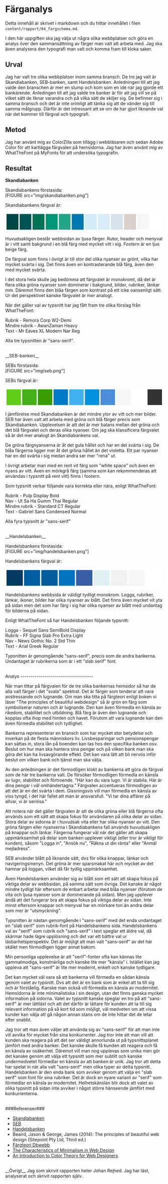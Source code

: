 ---
---
Färganalys
=========================

Detta innehåll är skrivet i markdown och du hittar innehållet i filen `content/rapport/04_fargschema.md`.

I den här uppgiften ska jag välja ut några olika webbplatser och göra en analys över den sammansättning av färger man valt att arbeta med. Jag ska även analysera den typografi man valt och komma fram till kloka saker.

Urval
-------------------------

Jag har valt tre olika webbplatser inom samma bransch. De tre jag valt är Skandiabanken, SEB-banken, samt Handelsbanken. Anledningen till att jag valde den branschen är mer en slump och kom som en idé när jag gjorde ett bankärende. Anledingen till att jag valde tre banker är för att jag vill se på vilket sätt de liknar varandra och på vilka sätt de skiljer sig. De befinner sig i samma bransch och det är inte orimligt att tänka sig att de vänder sig till samma målgrupp. Därför är det intressant att se om de har gjort liknande val när det kommer till färgval och typografi.

Metod
--------------------------

Jag har använt mig av ColorZilla som tillägg i webbläsaren och sedan Adobe Color för att kartlägga färgvalen på hemsidorna. Jag har även använt mig av WhatTheFont på MyFonts för att undersöka typografin.

Resultat
--------------------------
__Skandiabanken__

Skandiabankens förstasida:  
[FIGURE src="img/skandiabanken.png"]  

Skandiabankens färgval är:

<table style="border-spacing: 4px; border-collapse: separate">
<tr>
<td style="height: 50px; width: 50px; background-color: #004646">
<td style="height: 50px; width: 50px; background-color: #015456">
<td style="height: 50px; width: 50px; background-color: #007354">
<td style="height: 50px; width: 50px; background-color: #009776">
<td style="height: 50px; width: 50px; background-color: #23A588">
<td style="height: 50px; width: 50px; background-color: #0079B2">
<td style="height: 50px; width: 50px; background-color: #D4EBF9">
<td style="height: 50px; width: 50px; background-color: #D7ECF8">
<td style="height: 50px; width: 50px; background-color: #D6E3EB">
<td style="height: 50px; width: 50px; background-color: #D8D1CA">
<td style="height: 50px; width: 50px; background-color: #F5F5F5">
<td style="height: 50px; width: 50px; background-color: #FFFFFF">
</tr>
</table>

Huvudsakligen består webbsidan av ljusa färger. Rutor, header och menyval är i vitt samt bakgrund i en blå färg med mycket vitt i sig. Footern är en ljus beige färg.

De färgval som finns i övrigt är till stor del olika nyanser av grönt, vilka har mycket svärta i sig. Det finns även en kontrasterande blå färg, även den med mycket svärta.

I det stora hela skulle jag bedömma att färgvalet är monokromt, då det är flera olika gröna nyanser som dominerar i bakgrund, bilder, rubriker, länkar mm. Däremot finns den blåa färgen som kontrast på ett icke oansenligt sätt. Ur det perspektivet kanske färgvalet är mer analogt.

När det gäller val av typsnitt har jag fått fram tre olika förslag från WhatTheFont:

Rubrik - Remora Corp W2-Demi  
Mindre rubrik - AwanZaman Heavy  
Text - Mr Eaves XL Modern Nar Reg

Alla tre typsnitten är "sans-serif".  

<br>
__SEB-banken__

SEBs förstasida:  
[FIGURE src="img/seb.png"]  

SEBs färgval är:

<table style="border-spacing: 4px; border-collapse: separate">
<tr>
<td style="height: 50px; width: 50px; background-color: #60CD18">
<td style="height: 50px; width: 50px; background-color: #45B018">
<td style="height: 50px; width: 50px; background-color: #379D00">
<td style="height: 50px; width: 50px; background-color: #007AC7">
<td style="height: 50px; width: 50px; background-color: #41B0EE">
<td style="height: 50px; width: 50px; background-color: #0092E1">
<td style="height: 50px; width: 50px; background-color: #4C8CD8">
<td style="height: 50px; width: 50px; background-color: #F6F6F6">
<td style="height: 50px; width: 50px; background-color: #FFFFFF">
<td style="height: 50px; width: 50px; background-color: #333333">
</tr>
</table>

I jämförelse med Skandiabanken är det mindre ytor av vitt och mer bilder. SEB har även valt att arbeta med gröna och blå färger precis som Skandiabanken. Upplevelsen är att det är mer balans mellan det gröna och det blå färgvalet och deras olika nyanser. Om jag ska klassificera färgvalet så är det mer analogt än Skandiabankens val.

De gröna färgnyanserna är åt det gula hållet och har en del svärta i sig. De blåa färgerna ligger mer åt det gröna hållet än det violetta. Ett par nyanser har en del svärta i sig medan andra ser mer "rena" ut.

I övrigt arbetar man med en rent vit färg som "white space" och även en nyans av vitt. Även en mörkgrå färg (samma som kan rekommenderas att användas i typsnitt på rent vitt) finns i footern.

Som typsnitt verkar följande vara korrekta eller nära, enligt WhatTheFont:

Rubrik - Pulp Display Bold  
Nav - Ut Sa Ha Gumm Thai Regular  
Mindre rubrik - Standard CT Regular  
Text - Gabriel Sans Condensed Normal  

Alla fyra typsnitt är "sans-serif"

<br>
__Handelsbanken__

Handelsbankens förstasida:  
[FIGURE src="img/handelsbanken.png"]  

Handelsbankens färgval är:

<table style="border-spacing: 4px; border-collapse: separate">
<tr>
<td style="height: 50px; width: 50px; background-color: #043B62">
<td style="height: 50px; width: 50px; background-color: #005FA0">
<td style="height: 50px; width: 50px; background-color: #005C9B">
<td style="height: 50px; width: 50px; background-color: #0074BE">
<td style="height: 50px; width: 50px; background-color: #375FA5">
<td style="height: 50px; width: 50px; background-color: #E1F0F5">
<td style="height: 50px; width: 50px; background-color: #F1F1F1">
<td style="height: 50px; width: 50px; background-color: #F6F6F6">
<td style="height: 50px; width: 50px; background-color: #FFFFFF">
</tr>
</table>

Handelsbankens webbsida är väldigt tydligt monokrom. Logga, rubriker, länkar, ikoner, bilder har olika nyanser av blått. Det finns även mycket vit yta på sidan men det som har färg i sig har olika nyanser av blått med undantag för bilderna på sidan.

Enligt WhatTheFont så har Handelsbanken följande typsnitt:

Logga - Sequel Sans SemiBold Display  
Rubrik - FF Signa Slab Pro Extra Light  
Nav - News Gothic No. 2 Std Thin  
Text - Arial Greek Regular  

Typsnitten är genomgående "sans-serif", precis som de andra bankerna. Undantaget är rubrikerna som är i ett "slab serif" font.


<br>
Analys
------------------------------------

När man tittar på färgvalen för de tre olika bankernas hemsidor så har de alla valt färger i det "svala" spektrat. Det är färger som tenderar att vara avstressande och lugnande. Om man ska titta på färgteori enligt boken vi läser "The principles of beautiful webdesign" så är grön en färg som symboliserar naturen och är lugnande. Den kan även förmedla en känsla av rikedom, stabilitet och utbildning. Blå färg är även den lugnande och kopplas ofta ihop med himlen och havet. Förutom att vara lugnande kan den även förmedla stabilitet och tydlighet.

Bankerna representerar en bransch som har mycket stor betydelse och inverkan på de flesta människors liv. Livsbesparingar och pensionspengar kan sättas in, stora lån på boenden kan tas hos den specifika banken osv. Beslut om hur man ska hantera sina pengar och på vilken bank man ska göra det kan ha livsavgörande effekt. Det kan vara lätt att bli nervös inför beslut om vilken bank och tjänst man ska välja.

Av den anledningen är det förmodligen klokt av bankerna att göra de färgval som de här tre bankerna valt. De försöker förmodligen förmedla en känsla av lugn, stabilitet och förtroende. "Här kan du vara lugn. Vi är stabila. Här är dina pengar i väl omhändertagna." Färgvalen accentueras förmodligen av att det är en del svärta i dem. Gissningsvis vill man förmedla en känsla av viss tyngd, i det här fallet att man är ansvarsfull. "Vi tar dina affärer på allvar, vi är seriösa."

Att notera när det gäller färgvalen är att de olika gröna eller blå färgerna ofta används som ett sätt att skapa fokus för användaren på olika delar av sidan. Stora delar av sidorna är i huvudsak vita eller har olika nyanser av vitt. Den gröna färgen eller nyanserna i Skandiabankens fall används huvudsakligen på knappar och länkar. Färgerna fungerar väl när det gäller att skapa uppmärksamhet på delar som banken upplever viktigt (eller tror är viktigt för kunden), såsom "Logga in", "Ansök nu", "Räkna ut din ränta" eller "Anmäl mejladress".

SEB använder blått på liknande sätt, dvs för olika knappar, länkar och navigeringsmenyn. Det gröna är mer sparsmakat här och mycket av det hamnar på loggan, vilket då får tydlig uppmärksamhet.

Även Handelsbanken använder sig av blått som ett sätt att skapa fokus på viktiga delar av webbsidan, på samma sätt som övriga. Det kanske är något mindre tydligt här eftersom de enbart arbetar med blåa nyanser (förutom de vita och ljusa nyanser som är dominerande på sidan). Men jag upplever ändå att det fungerar bra att skapa fokus på viktiga delar av sidan. Inte minst eftersom knappar och menyval har en mörkare ton än andra delar som mer är "utsmyckning".

Typsnitten är nästan genomgående i "sans-serif" med det enda undantaget en "slab serif" som rubrik-font på Handelsbankens sida. Handelsbankens val av "serif" som rubrik och "sans-serif" i text speglar ett äldre val, då skärmar hade lägre upplösning och det var ett bättre val ur läsbarhetsperspektiv. Det är möjligt att man valt "sans-serif" av det här skälet men förmodligen ligger annat bakom.

Min personliga upplevelse är att "serif"-fonter ofta kan kännas lite gammalmodiga, konstnärliga och kanske lite mer "känsla" i. Istället kan jag uppleva att "sans-serif" är lite mer modernt, enkelt och kanske tydligare.

Det kan mycket väl vara så att bankerna vill förmedla en sådan känsla genom valet av typsnitt. Dvs att det är en bank som är enkel att ta till sig och är förståelig. Kanske man också vill förmedla en känsla av modernitet. Hemsidorna är inte minimalistiska i sin design, utan det finns ganska mycket information på sidorna. Valet av typsnitt kanske speglar en tro på att "sans-serif" är mer lättläst och att det därför är lättare för kunden att ta till sig relevant information på så kort tid som möjligt, väl medveten om att vissa kunder kan välja att gå någon annan stans om de inte hittar det de letar efter snabbt.

Jag tror att man även väljer att använda sig av "sans-serif" för att man inte vill avvika för mycket från sina konkurrenter. Jag tror inte att man vill att kunden ska reagera på att det ser väldigt annorlunda ut på typsnittsplanet jämfört med andra banker. Det kanske skulle få kunden att reagera och få en känsla av osäkerhet. Däremot vill man nog upplevas som unika men gör det kanske genom att välja ett typsnitt som mer subtilt och kanske undermedvetet förmedlar en känsla av att banken är unik. Jag tror att detta har spelat in när alla valt "sans-serif" men olika typer av detta typsnitt. Handelsbanken är den enda bank som avviker genom att välja en "slab serif" som font för sina rubriker. Det är dock en nyare variant av "serif" som förmedlar en känsla av modernitet. Helhetskänslan blir dock att valet av olika typsnitt på sidan inte avviker i något större hänseende jämfört med konkurrenterna.


<br>
###Referenser###  

* [Skandiabanken](https://www.skandia.se/)  
* [SEB](https://seb.se/)  
* [Handelsbanken](https://www.handelsbanken.se/sv/)  
* Beaird, Jason & George, James (2014): The principles of beautiful web design (Sitepoint Pty Ltd, Third ed.)  
* [Färgteori Dbwebb](https://dbwebb.se/guide/design-med-html5-och-css3/farg)  
* [The Characteristics of Minimalism in Web Design](https://www.nngroup.com/articles/characteristics-minimalism/)  
* [An Introduction to Color Theory for Web Designers](https://webdesign.tutsplus.com/articles/an-introduction-to-color-theory-for-web-designers--webdesign-1437)  


<br>
__Övrigt__
Jag som skrivit rapporten heter Johan Rejhed. Jag har läst, analyserat och skrivit rapporten själv.  

<br>
